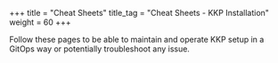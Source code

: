 +++
title = "Cheat Sheets"
title_tag = "Cheat Sheets - KKP Installation"
weight = 60
+++

Follow these pages to be able to maintain and operate KKP setup in a GitOps way
or potentially troubleshoot any issue.

